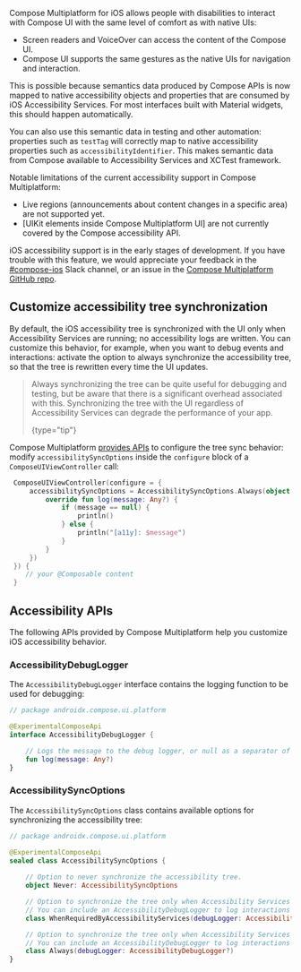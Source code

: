 [//]: # (title: Support for iOS accessibility features)

Compose Multiplatform for iOS allows people with disabilities to interact with Compose UI with the same level of comfort
as with native UIs:
* Screen readers and VoiceOver can access the content of the Compose UI.
* Compose UI supports the same gestures as the native UIs for navigation and interaction. 

This is possible because semantics data produced by Compose APIs is now mapped to native accessibility objects and properties
that are consumed by iOS Accessibility Services. For most interfaces built with Material widgets, this should happen
automatically.

You can also use this semantic data in testing and other automation: properties such as `testTag` will correctly map
to native accessibility properties such as `accessibilityIdentifier`. This makes semantic data from Compose available
to Accessibility Services and XCTest framework.

Notable limitations of the current accessibility support in Compose Multiplatform:
* Live regions (announcements about content changes in a specific area) are not supported yet.
* [UIKit elements inside Compose Multiplatform UI] are not currently covered by the Compose accessibility API. 

iOS accessibility support is in the early stages of development. If you have trouble with this feature,
we would appreciate your feedback in the [#compose-ios](https://kotlinlang.slack.com/archives/C0346LWVBJ4/p1678888063176359)
Slack channel, or an issue in the [Compose Multiplatform GitHub repo](https://github.com/JetBrains/compose-multiplatform/issues). 

## Customize accessibility tree synchronization

By default, the iOS accessibility tree is synchronized with the UI only when Accessibility Services are running;
no accessibility logs are written. You can customize this behavior, for example, when you want to debug events and interactions:
activate the option to always synchronize the accessibility tree, so that the tree is rewritten every time the UI updates.

> Always synchronizing the tree can be quite useful for debugging and testing, but be aware that there is a significant
> overhead associated with this. Synchronizing the tree with the UI regardless of Accessibility Services can degrade
> the performance of your app.
>
> {type="tip"}

Compose Multiplatform [provides APIs](#accessibility-apis) to configure the tree sync behavior:
modify `accessibilitySyncOptions` inside the `configure` block of a `ComposeUIViewController` call:

```kotlin
 ComposeUIViewController(configure = {
     accessibilitySyncOptions = AccessibilitySyncOptions.Always(object: AccessibilityDebugLogger {
         override fun log(message: Any?) {
             if (message == null) {
                 println()
             } else {
                 println("[a11y]: $message")
             }
         }
     })
 }) {
    // your @Composable content
 }
```

## Accessibility APIs

The following APIs provided by Compose Multiplatform help you customize iOS accessibility behavior.

### AccessibilityDebugLogger

The `AccessibilityDebugLogger` interface contains the logging function to be used for debugging:

```kotlin
// package androidx.compose.ui.platform

@ExperimentalComposeApi
interface AccessibilityDebugLogger {

    // Logs the message to the debug logger, or null as a separator of log blobs
    fun log(message: Any?)
}
```

### AccessibilitySyncOptions

The `AccessibilitySyncOptions` class contains available options for synchronizing the accessibility tree:

```kotlin
// package androidx.compose.ui.platform

@ExperimentalComposeApi
sealed class AccessibilitySyncOptions {
    
    // Option to never synchronize the accessibility tree.
    object Never: AccessibilitySyncOptions

    // Option to synchronize the tree only when Accessibility Services are running.
    // You can include an AccessibilityDebugLogger to log interactions and tree syncing events.
    class WhenRequiredByAccessibilityServices(debugLogger: AccessibilityDebugLogger?)

    // Option to synchronize the tree only when Accessibility Services are running.
    // You can include an AccessibilityDebugLogger to log interactions and tree syncing events.
    class Always(debugLogger: AccessibilityDebugLogger?)
}
```

